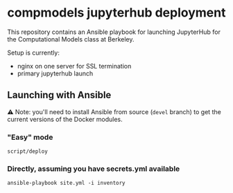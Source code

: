 # compmodels jupyterhub deployment

This repository contains an Ansible playbook for launching JupyterHub for the Computational Models class at Berkeley.

Setup is currently:

* nginx on one server for SSL termination
* primary jupyterhub launch

## Launching with Ansible

:warning: Note: you'll need to install Ansible from source (`devel` branch) to get the current versions of the Docker modules.

### "Easy" mode

```
script/deploy
```

### Directly, assuming you have secrets.yml available

```
ansible-playbook site.yml -i inventory
```
